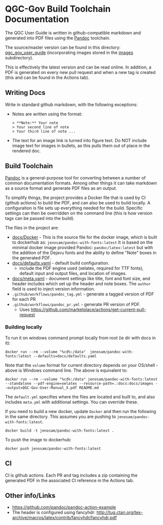 # QGC-Gov Build Toolchain Documentation

The QGC User Guide is written in github-compatible markdown and generated into PDF files using the [Pandoc](https://pandoc.org/MANUAL.html) toolchain.

The source/master version can be found in this directory: [qgc_gov_user_guide](qgc_gov_user_guide.md) (incorporating images stored in the [images](images) subdirectory).

This is effectively the latest version and can be read online.
In addition, a PDF is generated on every new pull request and when a new tag is created (this and can be found in the Actions tab).

## Writing Docs

Write in standard github markdown, with the following exceptions:
- Notes are written using the format:
  ```
  > **Note:** Your note
  > Your second line of note
  > Your third line of note ...
  ```
- The text for an image link is turned into figure text.
  Do NOT include image text for images in bullets, as this pulls them out of place in the rendered doc.



## Build Toolchain

[Pandoc](https://pandoc.org/MANUAL.html) is a general-purpose tool for converting between a number of common documentation formats.
Among other things it can take markdown as a source format and generate PDF files as an output.

To simplify things, the project provides a Docker file that is used by CI (github actions) to build the PDF, and can also be used to build locally.
A configuration is file sets up everything needed for the build.
Specific settings can then be overridden on the command line (this is how version tags can be passed into the build).

The files in the project are:
- [docs/Docker](Docker) - This is the source file for the docker image, which is built to dockerhub as: `jenosam/pandoc-with-fonts:latest`
  It is based on the minimal docker image provided Pandoc: `pandoc/latex:latest` but with the addition of the Dejavu fonts and the ability to define "Note" boxes in the generated PDF.
- [docs/defaults.yaml](default.yaml) - default build configuration.
  - include the PDF engine used (xelatex, required for TTF fonts), default input and output files, and location of images.
- [docs/meta.yaml](meta.yaml) - document settings like title, font and font size, and header includes which set up the header and note boxes.
  The `author` field is used to inject version information.
- `.github/workflows/pandoc_tag.yml` - generate a tagged version of PDF for each PR
- `.github/workflows/pandoc_pr.yml` - generate PR version of PDF.
  - Uses https://github.com/marketplace/actions/get-current-pull-request

### Building locally

To run it on windows command prompt locally from root (ie dir with docs in it):
```
docker run --rm --volume "%cd%:/data"  jenosam/pandoc-with-fonts:latest --defaults=docs/defaults.yaml
```
Note that the `volume` format for current directory depends on your OS/shell - above is Windows command line.
The above is equivalent to:

```
docker run --rm --volume "%cd%:/data" jenosam/pandoc-with-fonts:latest --standalone --pdf-engine=xelatex --resource-path=.:docs:docs/images --output=QGC-Gov-User-Manual_X.pdf README.md
```

The `default.yml` specifies where the files are located and built to, and also includes `meta.yml` with additional settings.
You can override these.

If you need to build a new docker, update `Docker` and then run the following in the same directory.
This assumes you are pushing to `jenosam/pandoc-with-fonts:latest`.

```
docker build -t jenosam/pandoc-with-fonts:latest .
```

To push the image to dockerhub\:
```
docker push jenosam/pandoc-with-fonts:latest
```

## CI

CI is github actions. Each PR and tag includes a zip containing the generated PDF in the associated CI reference in the Actions tab.

## Other info/Links

- https://github.com/pandoc/pandoc-action-example
- The header is configured using fancyhdr: http://tug.ctan.org/tex-archive/macros/latex/contrib/fancyhdr/fancyhdr.pdf
